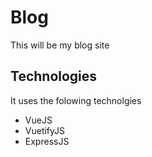 # Blog

This will be my blog site

## Technologies

It uses the folowing technolgies

- VueJS
- VuetifyJS
- ExpressJS
